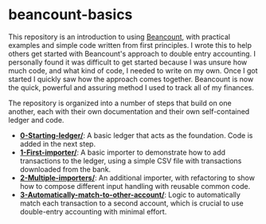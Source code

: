 # beancount-basics

This repository is an introduction to using
[Beancount](https://github.com/beancount/beancount), with practical
examples and simple code written from first principles. I wrote this to help
others get started with Beancount's approach to double entry accounting. I
personally found it was difficult to get started because I was unsure how
much code, and what kind of code, I needed to write on my own. Once I got
started I quickly saw how the approach comes together. Beancount is now
the quick, powerful and assuring method I used to track all of my finances.

The repository is organized into a number of steps that build on
one another, each with their own documentation and their own
self-contained ledger and code.

* **[0-Starting-ledger/](0-Starting-ledger/README.md)**: A basic ledger
  that acts as the foundation. Code is added in the next step.
* **[1-First-importer/](1-First-importer/README.md)**: A basic importer
  to demonstrate how to add transactions to the ledger, using a simple CSV
  file with transactions downloaded from the bank.
* **[2-Multiple-importers/](2-Multiple-importers/README.md)**: An
  additional importer, with refactoring to show how to compose different input
  handling with reusable common code.
* **[3-Automatically-match-to-other-account/](3-Automatically-match-to-other-account/README.md)**:
  Logic to automatically match each transaction to a second account, which
  is crucial to use double-entry accounting with minimal effort.
